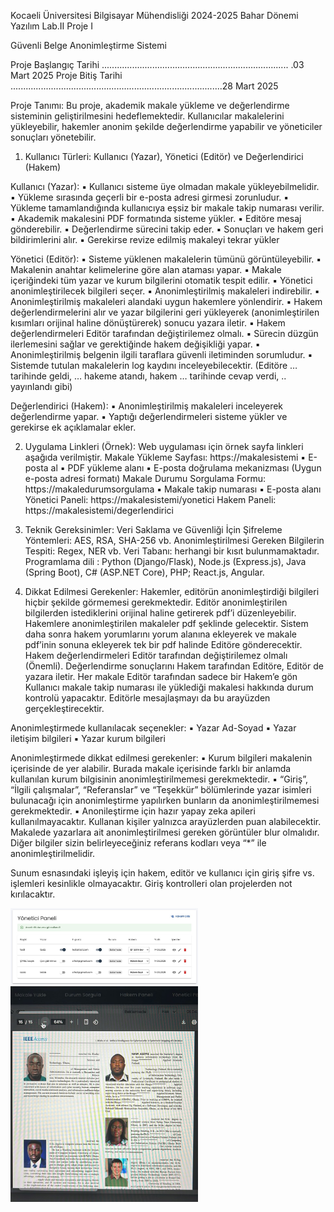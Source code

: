 Kocaeli Üniversitesi Bilgisayar Mühendisliği
2024-2025 Bahar Dönemi
Yazılım Lab.II
Proje I

Güvenli Belge Anonimleştirme Sistemi


Proje Başlangıç Tarihi .......................................................................... .03 Mart 2025
Proje Bitiş Tarihi ....................................................................................28 Mart 2025



Proje Tanımı: Bu proje, akademik makale yükleme ve değerlendirme sisteminin
geliştirilmesini hedeflemektedir. Kullanıcılar makalelerini yükleyebilir, hakemler
anonim şekilde değerlendirme yapabilir ve yöneticiler sonuçları yönetebilir.


1. Kullanıcı Türleri: Kullanıcı (Yazar), Yönetici (Editör) ve Değerlendirici (Hakem)

 Kullanıcı (Yazar):
▪ Kullanıcı sisteme üye olmadan makale yükleyebilmelidir.
▪ Yükleme sırasında geçerli bir e-posta adresi girmesi zorunludur.
▪ Yükleme tamamlandığında kullanıcıya eşsiz bir makale takip numarası
verilir.
▪ Akademik makalesini PDF formatında sisteme yükler.
▪ Editöre mesaj gönderebilir.
▪ Değerlendirme sürecini takip eder.
▪ Sonuçları ve hakem geri bildirimlerini alır.
▪ Gerekirse revize edilmiş makaleyi tekrar yükler
 
 
 Yönetici (Editör):
▪ Sisteme yüklenen makalelerin tümünü görüntüleyebilir.
▪ Makalenin anahtar kelimelerine göre alan ataması yapar.
▪ Makale içeriğindeki tüm yazar ve kurum bilgilerini otomatik tespit
edilir.
▪ Yönetici anonimleştirilecek bilgileri seçer.
▪ Anonimleştirilmiş makaleleri indirebilir.
▪ Anonimleştirilmiş makaleleri alandaki uygun hakemlere yönlendirir.
▪ Hakem değerlendirmelerini alır ve yazar bilgilerini geri yükleyerek
(anonimleştirilen kısımları orijinal haline dönüştürerek) sonucu yazara
iletir.
▪ Hakem değerlendirmeleri Editör tarafından değiştirilemez olmalı.
▪ Sürecin düzgün ilerlemesini sağlar ve gerektiğinde hakem değişikliği
yapar.
▪ Anonimleştirilmiş belgenin ilgili taraflara güvenli iletiminden
sorumludur.
▪ Sistemde tutulan makalelerin log kaydını inceleyebilecektir. (Editöre …
tarihinde geldi, … hakeme atandı, hakem … tarihinde cevap verdi, ..
yayınlandı gibi)
 
 
 Değerlendirici (Hakem):
▪ Anonimleştirilmiş makaleleri inceleyerek değerlendirme yapar.
▪ Yaptığı değerlendirmeleri sisteme yükler ve gerekirse ek açıklamalar
ekler.



2. Uygulama Linkleri (Örnek): Web uygulaması için örnek sayfa linkleri aşağıda
verilmiştir.
 Makale Yükleme Sayfası: https://makalesistemi
▪ E-posta al
▪ PDF yükleme alanı
▪ E-posta doğrulama mekanizması (Uygun e-posta adresi formatı)
 Makale Durumu Sorgulama Formu: https://makaledurumsorgulama
▪ Makale takip numarası
▪ E-posta alanı
 Yönetici Paneli: https://makalesistemi/yonetici
 Hakem Paneli: https://makalesistemi/degerlendirici



3. Teknik Gereksinimler:
 Veri Saklama ve Güvenliği İçin Şifreleme Yöntemleri: AES, RSA,
SHA-256 vb.
 Anonimleştirilmesi Gereken Bilgilerin Tespiti: Regex, NER vb.
 Veri Tabanı: herhangi bir kısıt bulunmamaktadır.
 Programlama dili : Python (Django/Flask), Node.js (Express.js), Java
(Spring Boot), C# (ASP.NET Core), PHP; React.js, Angular.



4. Dikkat Edilmesi Gerekenler:
 Hakemler, editörün anonimleştirdiği bilgileri hiçbir şekilde görmemesi
gerekmektedir.
 Editör anonimleştirilen bilgilerden istediklerini orijinal haline getirerek
pdf’i düzenleyebilir.
 Hakemlere anonimleştirilen makaleler pdf şeklinde gelecektir. Sistem daha
sonra hakem yorumlarını yorum alanına ekleyerek ve makale pdf’inin
sonuna ekleyerek tek bir pdf halinde Editöre gönderecektir.
 Hakem değerlendirmeleri Editör tarafından değiştirilemez olmalı (Önemli).
 Değerlendirme sonuçlarını Hakem tarafından Editöre, Editör de yazara iletir.
 Her makale Editör tarafından sadece bir Hakem’e gön
 Kullanıcı makale takip numarası ile yüklediği makalesi hakkında durum
kontrolü yapacaktır. Editörle mesajlaşmayı da bu arayüzden
gerçekleştirecektir.

 
 Anonimleştirmede kullanılacak seçenekler:
▪ Yazar Ad-Soyad
▪ Yazar iletişim bilgileri
▪ Yazar kurum bilgileri
 
 
 Anonimleştirmede dikkat edilmesi gerekenler:
▪ Kurum bilgileri makalenin içerisinde de yer alabilir. Burada makale
içerisinde farklı bir anlamda kullanılan kurum bilgisinin
anonimleştirilmemesi gerekmektedir.
▪ “Giriş”, “İlgili çalışmalar”, “Referanslar” ve “Teşekkür” bölümlerinde
yazar isimleri bulunacağı için anonimleştirme yapılırken bunların da
anonimleştirilmemesi gerekmektedir.
▪ Anonileştirme için hazır yapay zeka apileri kullanılmayacaktır. Kullanan
kişiler yalnızca arayüzlerden puan alabilecektir.
 Makalede yazarlara ait anonimleştirilmesi gereken görüntüler blur olmalıdır.
Diğer bilgiler sizin belirleyeceğiniz referans kodları veya “*” ile
anonimleştirilmelidir.
 
 
 Sunum esnasındaki işleyiş için hakem, editör ve kullanıcı için giriş şifre vs.
işlemleri kesinlikle olmayacaktır. Giriş kontrolleri olan projelerden not
kırılacaktır.

<img src="yonetici.jpeg" width="300">
<img src="anonim.jpeg" width="300">
